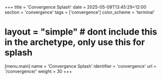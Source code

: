 +++
title = 'Convergence Splash'
date = 2025-05-09T13:45:29+12:00
section = 'convergence'
tags = ['convergence']
color_scheme = 'terminal'
# layout = "simple"       # dont include this in the archetype, only use this for splash

[menu.main]
  name       = 'Convergence Splash'
  identifier = 'convergence'
  url        = '/convergence/'
  weight     = 30
+++
